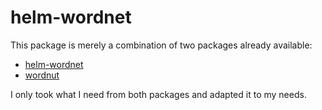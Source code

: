 # helm-wordnet

This package is merely a combination of two packages already available:

- [helm-wordnet](https://github.com/raghavgautam/helm-wordnet)
- [wordnut](https://github.com/gromnitsky/wordnut/blob/master/wordnut.el)

I only took what I need from both packages and adapted it to my needs.
